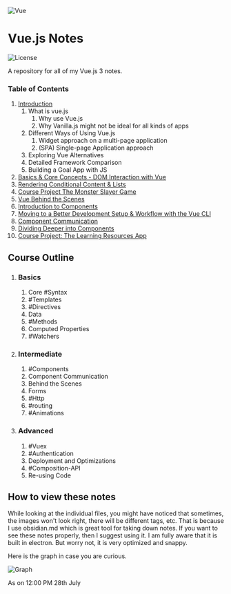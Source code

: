 ![Vue](https://i.pinimg.com/originals/60/17/da/6017da3ed8f203fe979b16dae1ad2259.png)

# Vue.js Notes

<!-- Shields -->
![License](https://img.shields.io/badge/license-GNU-green)

A repository for all of my Vue.js 3 notes.

### Table of Contents

1. [Introduction](Notes/Introduction/Introduction.md)
    1. What is vue.js
        1. Why use Vue.js
        2. Why Vanilla.js might not be ideal for all kinds of apps
    2. Different Ways of Using Vue.js
        1. Widget approach on a multi-page application
        2. (SPA) Single-page Application approach
    3.  Exploring Vue Alternatives
	4. Detailed Framework Comparison
	5. Building a Goal App with JS
2. [Basics & Core Concepts - DOM Interaction with Vue](#prompt-customization)
3. [Rendering Conditional Content & Lists](https://github.com/bhilburn/powerlevel9k/wiki/Troubleshooting)
4. [Course Project The Monster Slayer Game](https://github.com/bhilburn/powerlevel9k/wiki/Troubleshooting)
5. [Vue Behind the Scenes](https://github.com/bhilburn/powerlevel9k/wiki/Troubleshooting)
6. [Introduction to Components](https://github.com/bhilburn/powerlevel9k/wiki/Troubleshooting)
7. [Moving to a Better Development Setup & Workflow with the Vue CLI](https://github.com/bhilburn/powerlevel9k/wiki/Troubleshooting)
8. [Component Communication](https://github.com/bhilburn/powerlevel9k/wiki/Troubleshooting)
9. [Dividing Deeper into Components](https://github.com/bhilburn/powerlevel9k/wiki/Troubleshooting)
10. [Course Project: The Learning Resources App](https://github.com/bhilburn/powerlevel9k/wiki/Troubleshooting)

## Course Outline

1.  ### Basics
	1. Core #Syntax
	2. #Templates
	3. #Directives
	4. Data
	5. #Methods
	6. Computed Properties
	7. #Watchers

2.  ### Intermediate
	1. #Components
	2. Component Communication
	3. Behind the Scenes
	4. Forms
	5. #Http
	6. #routing 
	7. #Animations

3. ### Advanced
	1. #Vuex
	2. #Authentication
	3. Deployment and Optimizations
	4. #Composition-API
	5. Re-using Code


## How to view these notes

While looking at the individual files, you might have noticed that sometimes, the images won't look right, there will be different tags, etc. That is because I use obsidian.md which is great tool for taking down notes. If you want to see these notes properly, then I suggest using it. I am fully aware that it is built in electron. But worry not, it is very optimized and snappy.

Here is the graph in case you are curious.

![Graph](https://github.com/sortedcord/vue-notes/blob/master/Assets/Pasted%20image%202020210728115921.png)


As on 12:00 PM 28th July

